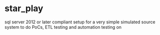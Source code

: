 # star_play
sql server 2012 or later compliant setup for a very simple simulated source system to do PoCs, ETL testing and automation testing on
